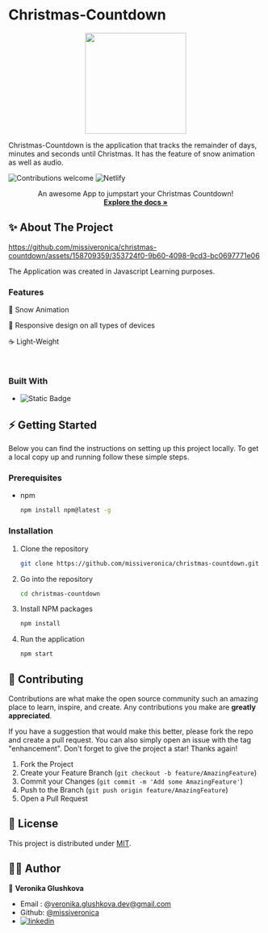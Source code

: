 # Christmas-Countdown

<div>
  <p align="center">
    <img src="https://img.freepik.com/free-vector/christmas-character-holding-blank-banner_23-2148769949.jpg?t=st=1714016103~exp=1714019703~hmac=dae9b32950e7f98a963a43c4b3859be0ac640324609c7b46e7507816ea937edb&w=900" width="200"> 
  </p>
</div>

Christmas-Countdown is the application that tracks the remainder of days, minutes and seconds until Christmas. It has the feature of snow animation as well as audio.


![Contributions welcome](https://img.shields.io/badge/contributions-welcome-orange.svg)
![Netlify](https://img.shields.io/netlify/657ad182-3a46-4397-b695-3e5be69ea1b5)









  <p align="center">
    An awesome App to jumpstart your Christmas Countdown!
    <br />
    <a href="https://github.com/missiveronica/christmas-countdown"><strong>Explore the docs »</strong></a>
  


<!-- ABOUT THE PROJECT -->
## ✨ About The Project



https://github.com/missiveronica/christmas-countdown/assets/158709359/353724f0-9b60-4098-9cd3-bc0697771e06




The Application was created in Javascript Learning purposes.

### Features

🧬 Snow Animation

🌿 Responsive design on all types of devices

☕ Light-Weight 

<br/>

### Built With


* ![Static Badge](https://img.shields.io/badge/JavaScript-hh?logo=JS)







<!-- GETTING STARTED -->
## ⚡️ Getting Started
Below you can find the instructions on setting up this project locally.
To get a local copy up and running follow these simple steps.

### Prerequisites

* npm
  ```sh
  npm install npm@latest -g
  ```

### Installation

1. Clone the repository
   ```sh
   git clone https://github.com/missiveronica/christmas-countdown.git
2. Go into the repository
   ```sh
   cd christmas-countdown
   ```
3. Install NPM packages
   ```sh
   npm install
   ```
4. Run the application
   ```sh
   npm start
   ```



<!-- CONTRIBUTING -->
## 💖 Contributing

Contributions are what make the open source community such an amazing place to learn, inspire, and create. Any contributions you make are **greatly appreciated**.

If you have a suggestion that would make this better, please fork the repo and create a pull request. You can also simply open an issue with the tag "enhancement".
Don't forget to give the project a star! Thanks again!

1. Fork the Project
2. Create your Feature Branch (`git checkout -b feature/AmazingFeature`)
3. Commit your Changes (`git commit -m 'Add some AmazingFeature'`)
4. Push to the Branch (`git push origin feature/AmazingFeature`)
5. Open a Pull Request



<!-- LICENSE -->
## 🧾 License

This project is distributed under [MIT](LICENSE).



<!-- CONTACT -->
## 👨‍💻 Author

👤 **Veronika Glushkova** 
- Email : @veronika.glushkova.dev@gmail.com
- Github: [@missiveronica](https://github.com/missiveronica)
- [![linkedin](https://img.shields.io/badge/linkedin-0A66C2?style=for-the-badge&logo=linkedin&logoColor=white)](https://www.linkedin.com/in/veronika-glushkova-1369016a/?utm_source=share&utm_campaign=share_via&utm_content=profile&utm_medium=ios_app/)


